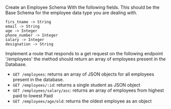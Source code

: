 Create an Employee Schema With the following fields.
This should be the Base Schema for the employee data type you are dealing with. 

```last_name -> String 
firs_tname -> String 
email -> String 
age -> Integer
phone_number -> Integer 
salary -> Integer
designation -> String
```


Implement a route that responds to a get request on the following endpoint '/employees' 
the method should return an array of employees present in the Database. 


- `GET /employees`: returns an array of JSON objects for all employees present in the database.
- `GET /employees/:id`: returns a single student as JSON object
- `GET /employees/salary/asc`: returns an array of employees from highest paid to lowest Paid
- `GET /employees/age/old`: returns the oldest employee as an object



